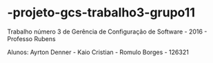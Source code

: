 # -projeto-gcs-trabalho3-grupo11
Trabalho número 3 de Gerência de Configuração de Software - 2016 - Professo Rubens

Alunos:
    Ayrton Denner - 
    Kaio Cristian - 
    Romulo Borges - 126321
